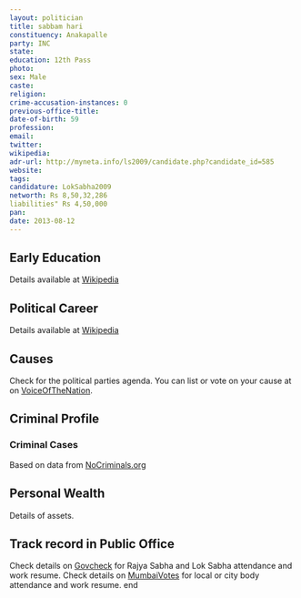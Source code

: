 ```yaml
---
layout: politician
title: sabbam hari
constituency: Anakapalle 
party: INC
state: 
education: 12th Pass
photo: 
sex: Male
caste: 
religion: 
crime-accusation-instances: 0
previous-office-title: 
date-of-birth: 59
profession: 
email: 
twitter: 
wikipedia: 
adr-url: http://myneta.info/ls2009/candidate.php?candidate_id=585
website: 
tags: 
candidature: LokSabha2009
networth: Rs 8,50,32,286
liabilities" Rs 4,50,000
pan: 
date: 2013-08-12
---
```


## Early Education
Details available at [Wikipedia](http://www.wikipedia.org/wiki/)

## Political Career
Details available at [Wikipedia](http://www.wikipedia.org/wiki/)

## Causes 
Check for the political parties agenda. You can list or vote on your cause at on [VoiceOfTheNation](http://www.voiceofthenation.org).

## Criminal Profile

### Criminal Cases
Based on data from [NoCriminals.org](http://www.nocriminals.org)

## Personal Wealth
Details of assets.

## Track record in Public Office
Check details on [Govcheck](http://www.govcheck.org) for Rajya Sabha and Lok Sabha attendance and work resume. Check details on [MumbaiVotes](http://www.mumbaivotes.org) for local or city body attendance and work resume.
	end
